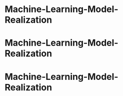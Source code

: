 # Machine-Learning-Model-Realization
# Machine-Learning-Model-Realization
# Machine-Learning-Model-Realization
